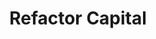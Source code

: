---
layout: firm_page
title: "Refactor Capital"
id: "refactor.com"
permalink: "/refactorcapitalrefactor.com/"
website: "https://refactor.com"
offices: "Burlingame (United States)"
investment_stages: "Seed, Series A"
portfolio_companies: "Astranis, Verge, 64x, Juvena, Rubedo, Gencove, Shape, Loyal, Octant, Mythic, YourChoice, Miist, Parallel Bio, Adventris, Granza, Vitra, Checkerspot, Intropic, Macro Oceans, Hyfé, Aether, Culture, Solugen, General Galactic, Lumindt, Bedrock, Ocean Network, Thalo, PathAI, Headspace, Picnic, Lucy’s, Ophelia, Vital, AKASA, Curative, Orchid, Kin, Biobot, Legalist, Knowde, Floodbase, Biorender, FYTO, Phytoform, Berkeley Yeast, Reel, Coinbase, Able, ANA, Blockfolio, Umbrella, Betty Labs, Clover, Kip, Hero, FactoryFour, Tempest, Enzyme, Uniform, Avail"
portfolio_link: "https://refactor.com/portfolio"
investment_markets: "Biotech, Climate Tech, Energy, Aerospace, Software, Healthtech, Synthetic Biology, Consumer Neuroscience, Chemical Separation Tech"
founded_year: "2016"
description: "Refactor Capital is an early-stage venture capital firm investing in founders solving fundamental human problems, primarily in hard tech sectors such as bio, climate, and energy. They focus on seed-stage companies and aim to help them refactor their respective industries."
linkedin: "https://www.linkedin.com/company/refactor-capital"
twitter: "https://twitter.com/refactor"
instagram: ""
team_page: "https://refactor.com/team"
investor_type: "Venture Capital"
crunchbase: "https://www.crunchbase.com/organization/refactor-capital"
pitchbook: ""

# SEO Optimization
meta_title: "Refactor Capital - VC Firm - projectstartups.com"
meta_description: "Refactor Capital, Refactor Capital is an early-stage venture capital firm investing in founders solving fundamental human problems, primarily in hard tech sectors such ..."
meta_keywords: "Refactor Capital, Biotech, Climate Tech, Energy, Aerospace, Software, Healthtech, Synthetic Biology, Consumer Neuroscience, Chemical Separation Tech, VC firm, venture capital, startup investor, projectstartups.com"
canonical_url: "https://vc.projectstartups.com/refactorcapitalrefactor.com/"
---